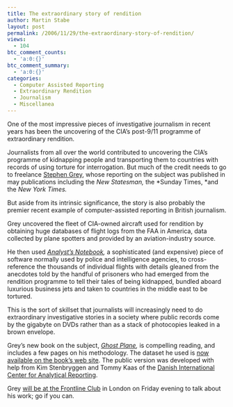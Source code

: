 ```yaml
---
title: The extraordinary story of rendition
author: Martin Stabe
layout: post
permalink: /2006/11/29/the-extraordinary-story-of-rendition/
views:
  - 104
btc_comment_counts:
  - 'a:0:{}'
btc_comment_summary:
  - 'a:0:{}'
categories:
  - Computer Assisted Reporting
  - Extraordinary Rendition
  - Journalism
  - Miscellanea
---
```

One of the most impressive pieces of investigative journalism in recent years has been the uncovering of the CIA’s post-9/11 programme of extraordinary rendition.

Journalists from all over the world contributed to uncovering the CIA&#8217;s programme of kidnapping people and transporting them to countries with records of using torture for interrogation. But much of the credit needs to go to freelance [Stephen Grey][1], whose reporting on the subject was published in may publications including the *New Statesman,* the *Sunday Times, *and the *New York Times.*

But aside from its intrinsic significance, the story is also probably the premier recent example of computer-assisted reporting in British journalism.

Grey uncovered the fleet of CIA-owned aircraft used for rendition by obtaining huge databases of flight logs from the FAA in America, data collected by plane spotters and provided by an aviation-industry source.

He then used *[Analyst&#8217;s Notebook][2],* a sophisticated (and expensive) piece of software normally used by police and intelligence agencies, to cross-reference the thousands of individual flights with details gleaned from the anecdotes told by the handful of prisoners who had emerged from the rendition programme to tell their tales of being kidnapped, bundled aboard luxurious business jets and taken to countries in the middle east to be tortured.

This is the sort of skillset that journalists will increasingly need to do extraordinary investigative stories in a society where public records come by the gigabyte on DVDs rather than as a stack of photocopies leaked in a brown envelope.

Grey&#8217;s new book on the subject, *[Ghost Plane][3],* is compelling reading, and includes a few pages on his methodology. The dataset he used is [now available on the book&#8217;s web site][4]. The public version was developed with help from Kim Stenbryggen and Tommy Kaas of the [Danish International Center for Analytical Reporting][5].

Grey [will be at the Frontline Club][6] in London on Friday evening to talk about his work; go if you can.

 [1]: http://www.stephengrey.com/
 [2]: http://www.i2.co.uk/Products/Analysts_Notebook/default.asp
 [3]: http://www.amazon.co.uk/Ghost-Plane-Untold-Rendition-Programme/dp/1850658501/texasn1-21
 [4]: http://www.ghostplane.net/
 [5]: http://www.dicar.org
 [6]: http://www.frontlineclub.com/events/fri-1-december-730pm.html
